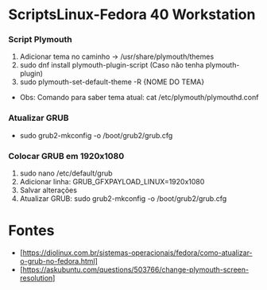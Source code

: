 # ScriptsLinux-Fedora 40 Workstation

### Script Plymouth

1. Adicionar tema no caminho -> /usr/share/plymouth/themes
2. sudo dnf install plymouth-plugin-script (Caso não tenha plymouth-plugin)
3. sudo plymouth-set-default-theme -R {NOME DO TEMA}

- Obs: Comando para saber tema atual: cat /etc/plymouth/plymouthd.conf

### Atualizar GRUB 

- sudo grub2-mkconfig -o /boot/grub2/grub.cfg

### Colocar GRUB em 1920x1080

1. sudo nano /etc/default/grub
2. Adicionar linha: GRUB_GFXPAYLOAD_LINUX=1920x1080
3. Salvar alterações
4. Atualizar GRUB: sudo grub2-mkconfig -o /boot/grub2/grub.cfg


# Fontes

- [https://diolinux.com.br/sistemas-operacionais/fedora/como-atualizar-o-grub-no-fedora.html]
- [https://askubuntu.com/questions/503766/change-plymouth-screen-resolution]
